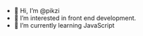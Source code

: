 - 👋 Hi, I’m @pikzi
- 👀 I’m interested in front end development.
- 🌱 I’m currently learning JavaScript


<!---
pikzi/pikzi is a ✨ special ✨ repository because its `README.md` (this file) appears on your GitHub profile.
You can click the Preview link to take a look at your changes.
--->
